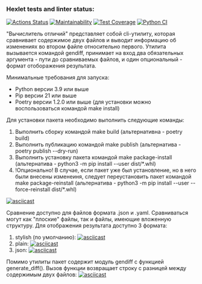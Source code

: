 ### Hexlet tests and linter status:
[![Actions Status](https://github.com/alldost/python-project-50/actions/workflows/hexlet-check.yml/badge.svg)](https://github.com/alldost/python-project-50/actions)
[![Maintainability](https://api.codeclimate.com/v1/badges/16005ca9e19412f1d11d/maintainability)](https://codeclimate.com/github/alldost/python-project-50/maintainability)
[![Test Coverage](https://api.codeclimate.com/v1/badges/16005ca9e19412f1d11d/test_coverage)](https://codeclimate.com/github/alldost/python-project-50/test_coverage)
[![Python CI](https://github.com/alldost/python-project-50/actions/workflows/python-app.yml/badge.svg)](https://github.com/alldost/python-project-50/actions)

"Вычислитель отличий" представляет собой cli-утилиту, которая сравнивает содержимое двух файлов и выводит информацию об изменениях во втором файле относительно первого.
Утилита вызывается командой gendiff, принимает на вход два обязательных аргумента - пути до сравниваемых файлов, и один опциональный - формат отоборажения результата.

Минимальные требования для запуска:
* Python версии 3.9 или выше
* Pip версии 21 или выше
* Poetry версии 1.2.0 или выше (для установки можно воспользоваться командой make install)

Для установки пакета необходимо выполнить следующие команды:

1. Выполнить сборку командой make build (альтернативна - poetry build)
2. Выполнить публикацию командой make publish (альтернатива - poetry publish --dry-run)
3. Выполнить установку пакета командой make package-install (альтернатива - python3 -m pip install --user dist/*.whl)
4. !Опционально! В случае, если пакет уже был установление, но в него были внесены изменеиня, следует переустановить пакет командой make package-reinstall (альтернатива - python3 -m pip install --user --force-reinstall dist/*.whl)

[![asciicast](https://asciinema.org/a/G8O1Q0tghVMazJHphvDOpvZps.svg)](https://asciinema.org/a/G8O1Q0tghVMazJHphvDOpvZps)


Сравнение доступно для файлов формата .json и .yaml. Сравниваться могут как "плоские" файлы, так и файлы, имеющие вложенную структуру.
Для отображения результата доступно 3 формата:

1. stylish (по умолчанию):
[![asciicast](https://asciinema.org/a/oH4yQz9q8VR56serUCPc4L2de.svg)](https://asciinema.org/a/oH4yQz9q8VR56serUCPc4L2de)
2. plain:
[![asciicast](https://asciinema.org/a/x5MXjpupyoC9rlvdtG8RgsYhh.svg)](https://asciinema.org/a/x5MXjpupyoC9rlvdtG8RgsYhh)
3. json:
[![asciicast](https://asciinema.org/a/0eiTA1tY3q7XbOVjFD8KhIArL.svg)](https://asciinema.org/a/0eiTA1tY3q7XbOVjFD8KhIArL)


Помимо утилиты пакет содержит модуль gendiff c функцией generate_diff(). Вызов функции возвращает строку с разницей между содержимым двух файлов:
[![asciicast](https://asciinema.org/a/kA4oekrZWcKRhKAr7EIzE7a8j.svg)](https://asciinema.org/a/kA4oekrZWcKRhKAr7EIzE7a8j)
